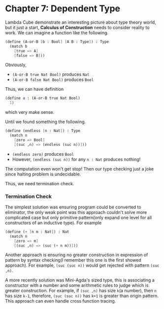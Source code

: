 # Chapter 7: Dependent Type

Lambda Cube demonstrate an interesting picture about type theory world, but it just a start, **Calculus of Construction** needs to consider reality to work. We can imagine a function like the following.

```scheme
(define (A-or-B [b : Bool] [A B : Type]) : Type
  (match b
    [true => A]
    [false => B]))
```

Obviously,

- `(A-or-B true Nat Bool)` produces `Nat`
- `(A-or-B false Nat Bool)` produces `Bool`

Thus, we can have definition

```scheme
(define a : (A-or-B true Nat Bool)
  1)
```

which very make sense.

Until we found something the following.

```scheme
(define (endless [n : Nat]) : Type
  (match n
    [zero => Bool]
    [(suc ,n) => (endless (suc n))]))
```

- `(endless zero)` produces `Bool`
- However, `(endless (suc n))` for any `n : Nat` produces nothing!

The computation even won't get stop! Then our type checking just a joke since halting problem is undecidable.

Thus, we need termination check.

### Termination Check

The simplest solution was ensuring program could be converted to eliminator, the only weak point was this approach couldn't solve more complicated case but only primitive pattern(only expand one level for all constructors of an inductive type). For example

```scheme
(define (+ [n m : Nat]) : Nat
  (match n
    [zero => m]
    [(suc ,n) => (suc (+ n m))]))
```

Another approach is ensuring no greater construction in expression of pattern by syntax checking(I remember this one is the first showed approach). For example, `(suc (suc n))` would get rejected with pattern `(suc ,n)`.

A more recently solution was Mini-Agda's sized type, this is associating a constructor with a number and some arithmetic rules to judge which is greater construction. For example, if `(suc ,n)` has size `k`(a number), then `n` has size `k-1`, therefore, `(suc (suc n))` has `k+1` is greater than origin pattern. This approach can even handle cross function tracing.
